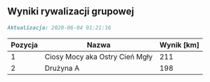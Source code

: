 ## Wyniki rywalizacji grupowej

```markdown
Aktualizacja: 2020-06-04 01:21:16
```

Pozycja | Nazwa | Wynik [km] |
------------ | -------------  | -------------
 1 |Ciosy Mocy aka Ostry Cień Mgły | 211 
 2 |Drużyna A | 198